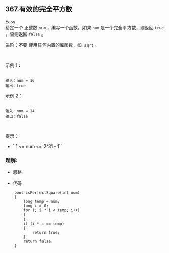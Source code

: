 ## 367.有效的完全平方数
Easy  
给定一个 正整数 ``num`` ，编写一个函数，如果 ``num`` 是一个完全平方数，则返回 ``true`` ，否则返回 ``false`` 。

进阶：不要 使用任何内置的库函数，如  ``sqrt`` 。

 

示例 1：

```

输入：num = 16
输出：true

```

示例 2：

```

输入：num = 14
输出：false

```

 

提示：

<ul>
	<li>``1 <= num <= 2^31 - 1``</li>
</ul>

### 题解:  
* 思路  

* 代码  
```  
	bool isPerfectSquare(int num)
    {
        long temp = num;
        long i = 0;
        for (; i * i < temp; i++)
        {
        }
        if (i * i == temp)
        {
            return true;
        }
        return false;
    }
```